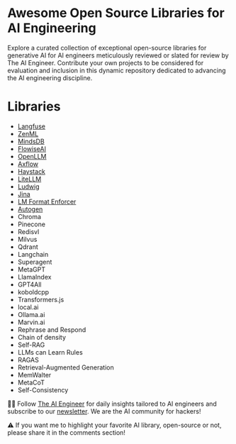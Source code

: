 # Awesome Open Source Libraries for AI Engineering
Explore a curated collection of exceptional open-source libraries for generative AI for AI engineers meticulously reviewed or slated for review by The AI Engineer. Contribute your own projects to be considered for evaluation and inclusion in this dynamic repository dedicated to advancing the AI engineering discipline.

# Libraries
* [Langfuse](libraries/langfuse.md)
* [ZenML](libraries/zenml.md)
* [MindsDB](libraries/mindsdb.md)
* [FlowiseAI](libraries/flowiseai.md)
* [OpenLLM](libraries/openllm.md)
* [Axflow](libraries/axflow.md)
* [Haystack](libraries/haystack.md)
* [LiteLLM](libraries/litellm.md)
* [Ludwig](libraries/ludwig.md)
* [Jina](libraries/jina.md)
* [LM Format Enforcer](libraries/lmformatenforcer.md)
* [Autogen](libraries/autogen.md)
* Chroma
* Pinecone
* Redisvl
* Milvus
* Qdrant
* Langchain
* Superagent
* MetaGPT
* LlamaIndex
* GPT4All
* koboldcpp
* Transformers.js
* local.ai
* Ollama.ai
* Marvin.ai
* Rephrase and Respond
* Chain of density
* Self-RAG
* LLMs can Learn Rules
* RAGAS
* Retrieval-Augmented Generation
* MemWalter
* MetaCoT
* Self-Consistency

🧙🏽 Follow [The AI Engineer](https://www.linkedin.com/company/theaiengineer/) for daily insights tailored to AI engineers and subscribe to our [newsletter](http://theaiengineerco.substack.com). We are the AI community for hackers!

⚠️ If you want me to highlight your favorite AI library, open-source or not, please share it in the comments section!

